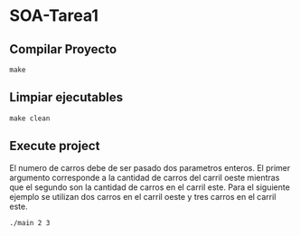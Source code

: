 # SOA-Tarea1

## Compilar Proyecto

```shell
make
```

## Limpiar ejecutables

```shell
make clean
```

## Execute project

El numero de carros debe de ser pasado dos parametros enteros.
El primer argumento corresponde a la cantidad de carros del carril oeste 
mientras que el segundo son la cantidad de carros en el carril este.
Para el siguiente ejemplo se utilizan dos carros en el carril oeste y tres
carros en el carril este. 

```shell
./main 2 3
```


